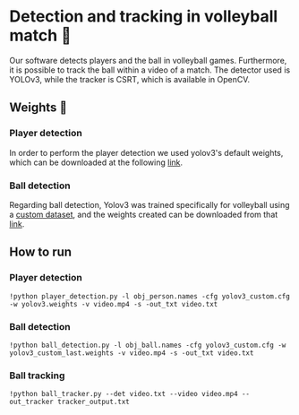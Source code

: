 # Detection and tracking in volleyball match :mag_right:
Our software detects players and the ball in volleyball games. Furthermore, it is possible to track the ball within a video of a match. The detector used is YOLOv3, while the tracker is CSRT, which is available in OpenCV. 

## Weights :page_with_curl:
### Player detection
In order to perform the player detection we used yolov3's default weights, which can be downloaded at the following [link](https://pjreddie.com/media/files/yolov3.weights).
### Ball detection
Regarding ball detection, Yolov3 was trained specifically for volleyball using a [custom dataset](https://drive.google.com/file/d/1NUJIKjXq0BO84ipHVLFN9xxuy0RfRaWg/view?usp=sharing), and the weights created can be downloaded from that [link](https://drive.google.com/file/d/134TUXIisUhudCI5CO8rZinv-CR9K7P_r/view?usp=sharing).

## How to run
### Player detection
`!python player_detection.py -l obj_person.names -cfg yolov3_custom.cfg -w yolov3.weights -v video.mp4 -s -out_txt video.txt`
### Ball detection
`!python ball_detection.py -l obj_ball.names -cfg yolov3_custom.cfg -w yolov3_custom_last.weights -v video.mp4 -s -out_txt video.txt`
### Ball tracking
`!python ball_tracker.py --det video.txt --video video.mp4 --out_tracker tracker_output.txt`
